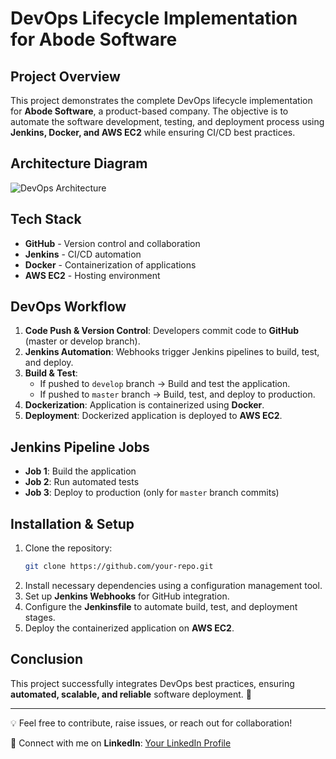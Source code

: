 # DevOps Lifecycle Implementation for Abode Software

## Project Overview
This project demonstrates the complete DevOps lifecycle implementation for **Abode Software**, a product-based company. The objective is to automate the software development, testing, and deployment process using **Jenkins, Docker, and AWS EC2** while ensuring CI/CD best practices.

## Architecture Diagram
![DevOps Architecture](link-to-your-architecture-image)

## Tech Stack
- **GitHub** - Version control and collaboration
- **Jenkins** - CI/CD automation
- **Docker** - Containerization of applications
- **AWS EC2** - Hosting environment

## DevOps Workflow
1. **Code Push & Version Control**: Developers commit code to **GitHub** (master or develop branch).
2. **Jenkins Automation**: Webhooks trigger Jenkins pipelines to build, test, and deploy.
3. **Build & Test**:
   - If pushed to `develop` branch → Build and test the application.
   - If pushed to `master` branch → Build, test, and deploy to production.
4. **Dockerization**: Application is containerized using **Docker**.
5. **Deployment**: Dockerized application is deployed to **AWS EC2**.

## Jenkins Pipeline Jobs
- **Job 1**: Build the application
- **Job 2**: Run automated tests
- **Job 3**: Deploy to production (only for `master` branch commits)

## Installation & Setup
1. Clone the repository:
   ```bash
   git clone https://github.com/your-repo.git
   ```
2. Install necessary dependencies using a configuration management tool.
3. Set up **Jenkins Webhooks** for GitHub integration.
4. Configure the **Jenkinsfile** to automate build, test, and deployment stages.
5. Deploy the containerized application on **AWS EC2**.

## Conclusion
This project successfully integrates DevOps best practices, ensuring **automated, scalable, and reliable** software deployment. 🚀

---
💡 Feel free to contribute, raise issues, or reach out for collaboration!

📌 Connect with me on **LinkedIn**: [Your LinkedIn Profile](https://linkedin.com/in/your-profile)

